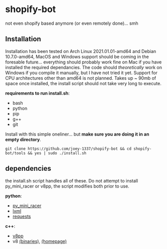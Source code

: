 # shopify-bot
not even shopify based anymore (or even remotely done)... smh



## Installation

Installation has been tested on Arch Linux 2021.01.01-amd64 and Debian 10.7.0-amd64, MacOS and Windows support should be coming in the foresable future... everything should probably work fine on Mac if you have installed the required dependancies. The code should *theoretically* work on Windows if you compile it manually, but I have not tried it yet. Support for CPU architectures other than amd64 is not planned. Takes up ~ 90mb of space once installed, the install script should not take very long to execute.

__requirements to run install.sh__:
  - bash
  - python
  - pip
  - g++
  - git
  

Install with this simple oneliner... but **make sure you are doing it in an empty directory**.

`git clone https://github.com/joey-1337/shopify-bot && cd shopify-bot/tools && yes | sudo ./install.sh`

## dependencies 

the install.sh script handles all of these. Do not attempt to install py_mini_racer or v8pp, the script modifies both prior to use. 

__python__:
  - [py_mini_racer](https://github.com/sqreen/PyMiniRacer)
  - [lxml](https://lxml.de/)
  - [requests](https://requests.readthedocs.io/en/master/)
  
__c++__:
  - [v8pp](https://github.com/pmed/v8pp)
  - v8 [(binaries)](https://rubygems.org/gems/libv8/), [(homepage)](https://v8.dev/)
